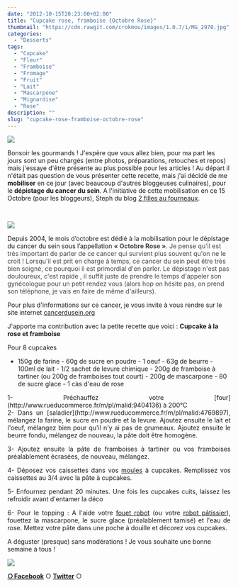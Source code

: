 ```yaml
---
date: "2012-10-15T20:23:00+02:00"
title: "Cupcake rose, framboise {Octobre Rose}"
thumbnail: "https://cdn.rawgit.com/crokmou/images/1.0.7/i/MG_2970.jpg"
categories:
  - "Desserts"
tags:
  - "Cupcake"
  - "Fleur"
  - "Framboise"
  - "Fromage"
  - "Fruit"
  - "Lait"
  - "Mascarpone"
  - "Mignardise"
  - "Rose"
description: ""
slug: "cupcake-rose-framboise-octobre-rose"
---
```


[![](http://4.bp.blogspot.com/-eSSoAurTpGU/UHxh9ORy3fI/AAAAAAAAEzg/CGH1WvEFuqU/s320/cupcake_framboise_rose_campagne_cancer_sein_bann.jpg)](http://4.bp.blogspot.com/-eSSoAurTpGU/UHxh9ORy3fI/AAAAAAAAEzg/CGH1WvEFuqU/s1600/cupcake_framboise_rose_campagne_cancer_sein_bann.jpg)

Bonsoir les gourmands ! J'espère que vous allez bien, pour ma part les jours sont un peu chargés (entre photos, préparations, retouches et repos) mais j'essaye d'être présente au plus possible pour les articles ! Au départ il n'était pas question de vous présenter cette recette, mais j'ai décidé de me **mobiliser** en ce jour (avec beaucoup d'autres bloggeuses culinaires), pour le **dépistage du cancer du sein**. A l'initiative de cette mobilisation en ce 15 Octobre (pour les bloggeurs), Steph du blog [2 filles au fourneaux](http://2fillesofourneau.over-blog.com/).

<span style="line-height: 16px; white-space: pre-wrap;"> </span>

[![](http://4.bp.blogspot.com/-LtF-OYTaq-U/UHxb8NNNQSI/AAAAAAAAEzM/V1FtVylNYek/s400/Affiche_RubanRose72DPI.jpg)](http://4.bp.blogspot.com/-LtF-OYTaq-U/UHxb8NNNQSI/AAAAAAAAEzM/V1FtVylNYek/s1600/Affiche_RubanRose72DPI.jpg)

<span style="font-family: inherit;">Depuis 2004, le mois d’octobre est dédié à la mobilisation pour le dépistage du cancer du sein sous l’appellation <span style="color: #444444;">**« Octobre Rose »**. Je pense qu'il est très important de parler de ce cancer qui survient plus souvent qu'on ne le croit ! Lorsqu'il est prit en charge à temps, ce cancer du sein peut être très bien soigné, ce pourquoi il est primordial d'en parler. Le dépistage n'est pas douloureux, c'est rapide , il suffit juste de prendre le temps d'appeler son gynécologue pour un petit rendez vous (alors hop on hésite pas, on prend son téléphone, je vais en faire de même d'ailleurs).</span></span>

Pour plus d'informations sur ce cancer, je vous invite à vous rendre sur le site internet [cancerdusein.org](http://www.cancerdusein.org/)

J'apporte ma contribution avec la petite recette que voici : **Cupcake à la rose et framboise**

<span style="line-height: 16px; white-space: pre-wrap;"><span style="color: #444444;"></span></span>

Pour 8 cupcakes

- 150g de farine - 60g de sucre en poudre - 1 oeuf - 63g de beurre - 100ml de lait - 1/2 sachet de levure chimique - 200g de framboise à tartiner (ou 200g de framboises tout court) - 200g de mascarpone - 80 de sucre glace - 1 càs d'eau de rose

<div style="text-align: justify;">1- Préchauffez votre [four](http://www.rueducommerce.fr/m/pl/malid:9404136) à 200°C

<div style="text-align: justify;">2- Dans un [saladier](http://www.rueducommerce.fr/m/pl/malid:4769897), mélangez la farine, le sucre en poudre et la levure. Ajoutez ensuite le lait et l'oeuf, mélangez bien pour qu'il n'y ai pas de grumeaux. Ajoutez ensuite le beurre fondu, mélangez de nouveau, la pâte doit être homogène.

3- Ajoutez ensuite la pâte de framboises à tartiner ou vos framboises préalablement écrasées, de nouveau, mélangez.

4- Déposez vos caissettes dans vos [moules](http://www.rueducommerce.fr/m/pl/malid:5325292) à cupcakes. Remplissez vos caissettes au 3/4 avec la pâte à cupcakes.

5- Enfournez pendant 20 minutes. Une fois les cupcakes cuits, laissez les refroidir avant d'entamer la déco

6- Pour le topping : A l'aide votre [fouet robot](http://www.rueducommerce.fr/m/pl/malid:15123482) (ou votre [robot pâtissier](http://www.rueducommerce.fr/index/robot%20patissier)), fouettez la mascarpone, le sucre glace (préalablement tamisé) et l'eau de rose. Mettez votre pâte dans une poche à douille et décorez vos cupcakes.

</div>

</div>

A déguster (presque) sans modérations ! Je vous souhaite une bonne semaine à tous !

[![](http://emoticoner.com/files/emoticons/cute_rabbit/cute-rabbit-emoticon-22.gif?1301940532)](http://emoticoner.com/files/emoticons/cute_rabbit/cute-rabbit-emoticon-22.gif?1301940532)

[**○<span style="font-size: xx-small; margin: 0px; outline: 0px; padding: 0px;"><span style="font-family: Arial, Helvetica, sans-serif; margin: 0px; outline: 0px; padding: 0px;"> </span></span>Facebook**](https://www.facebook.com/pages/CroKMou/148093255259077) ○ [**Twitter**](https://twitter.com/Crokmou) ○
